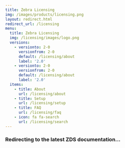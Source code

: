 ```yaml
---
title: Zebra Licensing
img: /images/products/licensing.png
layout: redirect.html
redirect_url: /licensing
menu:
  title: Zebra Licensing
  img: /licensing/images/logo.png
  versions:
    - versionto: 2-0
      versionfrom: 2-0
      default: /licensing/about
      label: '2.0'
    - versionto: 2-0
      versionfrom: 2-0
      default: /licensing/about
      label: '2.0'
  items:
    - title: About
      url: /licensing/about
    - title: Setup
      url: /licensing/setup
    - title: FAQ
      url: /licensing/faq
    - icon: fa fa-search
      url: /licensing/search
---
```


### Redirecting to the latest ZDS documentation...
